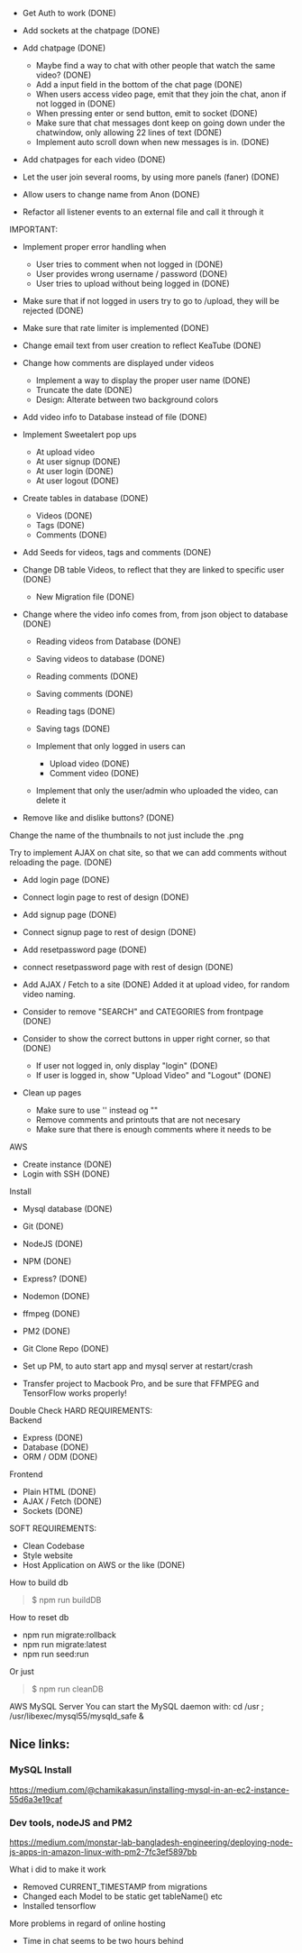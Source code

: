 - Get Auth to work                  (DONE)        
- Add sockets at the chatpage       (DONE)
- Add chatpage                      (DONE)
    - Maybe find a way to chat with other people that watch the same video?                 (DONE)
    - Add a input field in the bottom of the chat page                                      (DONE)
    - When users access video page, emit that they join the chat, anon if not logged in     (DONE)
    - When pressing enter or send button, emit to socket                                    (DONE)
    - Make sure that chat messages dont keep on going down under the chatwindow, only allowing 22 lines of text (DONE)
    - Implement auto scroll down when new messages is in.                                   (DONE)
- Add chatpages for each video                                                              (DONE)
- Let the user join several rooms, by using more panels (faner)                             (DONE)

- Allow users to change name from Anon          (DONE)

- Refactor all listener events to an external file and call it through it

IMPORTANT:
- Implement proper error handling when
    - User tries to comment when not logged in      (DONE)
    - User provides wrong username / password       (DONE)   
    - User tries to upload without being logged in  (DONE)

- Make sure that if not logged in users try to go to /upload, they will be rejected (DONE)

- Make sure that rate limiter is implemented    (DONE)
- Change email text from user creation to reflect KeaTube   (DONE)

- Change how comments are displayed under videos        
    - Implement a way to display the proper user name   (DONE)
    - Truncate the date                                 (DONE)
    - Design: Alterate between two background colors

- Add video info to Database instead of file    (DONE)
- Implement Sweetalert pop ups
    - At upload video
    - At user signup                            (DONE)
    - At user login                             (DONE)                             
    - At user logout                            (DONE)

- Create tables in database (DONE)
    - Videos        (DONE)
    - Tags          (DONE)
    - Comments      (DONE)
- Add Seeds for videos, tags and comments   (DONE)

- Change DB table Videos, to reflect that they are linked to specific user  (DONE)
    - New Migration file    (DONE)

- Change where the video info comes from, from json object to database  (DONE)
    - Reading videos from Database  (DONE)
    - Saving videos to database     (DONE)
    - Reading comments              (DONE)
    - Saving comments               (DONE)
    - Reading tags                  (DONE)
    - Saving tags                   (DONE)

    - Implement that only logged in users can
        - Upload video              (DONE)
        - Comment video             (DONE)
    
    - Implement that only the user/admin who uploaded the video, can delete it

- Remove like and dislike buttons?                  (DONE)

Change the name of the thumbnails to not just include the .png

Try to implement AJAX on chat site, so that we can add comments without reloading the page.     (DONE)


- Add login page                        (DONE)
- Connect login page to rest of design  (DONE)
- Add signup page                       (DONE)
- Connect signup page to rest of design (DONE)
- Add resetpassword page                (DONE)
- connect resetpassword page with rest of design    (DONE)

- Add AJAX / Fetch to a site        (DONE)  Added it at upload video, for random video naming.

- Consider to remove "SEARCH" and CATEGORIES from frontpage                 (DONE)
- Consider to show the correct buttons in upper right corner, so that       (DONE)
    - If user not logged in, only display "login"                           (DONE)
    - If user is logged in, show "Upload Video" and "Logout"                (DONE)

- Clean up pages
    - Make sure to use '' instead og ""
    - Remove comments and printouts that are not necesary
    - Make sure that there is enough comments where it needs to be



AWS

- Create instance       (DONE)
- Login with SSH        (DONE)

Install
- Mysql database        (DONE)
- Git                   (DONE)
- NodeJS                (DONE)
- NPM                   (DONE)
- Express?              (DONE)
- Nodemon               (DONE)
- ffmpeg                (DONE)
- PM2                   (DONE)
- Git Clone Repo        (DONE)


- Set up PM, to auto start app and mysql server at restart/crash

- Transfer project to Macbook Pro, and be sure that FFMPEG and TensorFlow works properly!

Double Check HARD REQUIREMENTS:  
Backend  
- Express       (DONE)
- Database      (DONE)
- ORM / ODM     (DONE)

Frontend  
- Plain HTML    (DONE)
- AJAX / Fetch  (DONE)
- Sockets       (DONE)

SOFT REQUIREMENTS:  
- Clean Codebase
- Style website
- Host Application on AWS or the like       (DONE)


How to build db
> $ npm run buildDB

How to reset db
- npm run migrate:rollback
- npm run migrate:latest
- npm run seed:run

Or just
> $ npm run cleanDB


AWS MySQL Server
You can start the MySQL daemon with:
cd /usr ; /usr/libexec/mysql55/mysqld_safe &

## Nice links:

### MySQL Install
https://medium.com/@chamikakasun/installing-mysql-in-an-ec2-instance-55d6a3e19caf

### Dev tools, nodeJS and PM2
https://medium.com/monstar-lab-bangladesh-engineering/deploying-node-js-apps-in-amazon-linux-with-pm2-7fc3ef5897bb


What i did to make it work
- Removed CURRENT_TIMESTAMP from migrations
- Changed each Model to be static get tableName() etc
- Installed tensorflow 


More problems in regard of online hosting
- Time in chat seems to be two hours behind